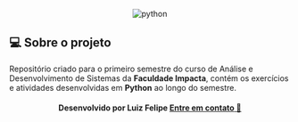 
<p  align="center">
<img  src="img/python-logo.jpg"  alt="python"  />
</p>


## 💻 Sobre o projeto
Repositório criado para o primeiro semestre do curso de Análise e Desenvolvimento de Sistemas da **Faculdade Impacta**, contém os exercícios e atividades desenvolvidas em **Python** ao longo do semestre.
  


<h4  align=center>Desenvolvido por Luiz Felipe <a  href="https://www.linkedin.com/in/luiz-felipe-ferreira-de-moraes-967098121/">  <strong>Entre em contato</strong> 🖖 </a></a></h4>

